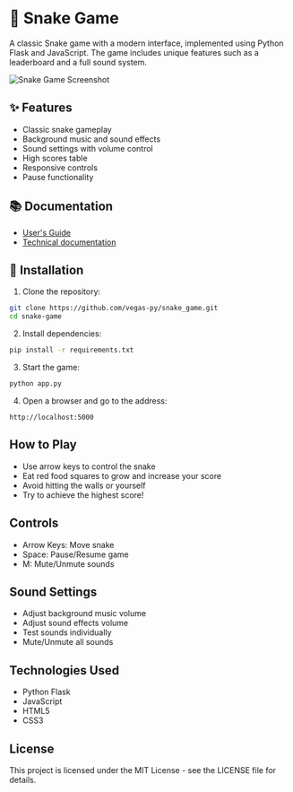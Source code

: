 # 🐍 Snake Game

A classic Snake game with a modern interface, implemented using Python Flask and JavaScript. The game includes unique features such as a leaderboard and a full sound system.

![Snake Game Screenshot](docs/images/screenshot.png)

## ✨ Features

- Classic snake gameplay
- Background music and sound effects
- Sound settings with volume control
- High scores table
- Responsive controls
- Pause functionality

## 📚 Documentation

- [User's Guide](docs/user_guide.md)
- [Technical documentation](docs/technical.md)

## 🚀 Installation

1. Clone the repository:
```bash
git clone https://github.com/vegas-py/snake_game.git
cd snake-game
```

2. Install dependencies:
```bash
pip install -r requirements.txt
```

3. Start the game:
```bash
python app.py
```

4. Open a browser and go to the address:
```
http://localhost:5000
```

## How to Play

- Use arrow keys to control the snake
- Eat red food squares to grow and increase your score
- Avoid hitting the walls or yourself
- Try to achieve the highest score!

## Controls

- Arrow Keys: Move snake
- Space: Pause/Resume game
- M: Mute/Unmute sounds

## Sound Settings

- Adjust background music volume
- Adjust sound effects volume
- Test sounds individually
- Mute/Unmute all sounds

## Technologies Used

- Python Flask
- JavaScript
- HTML5
- CSS3

## License

This project is licensed under the MIT License - see the LICENSE file for details.
